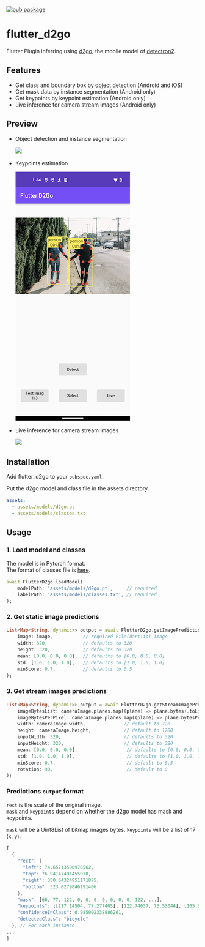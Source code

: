[![pub package](https://img.shields.io/pub/v/flutter_d2go.svg)](https://pub.dartlang.org/packages/flutter_d2go)

# flutter_d2go

Flutter Plugin inferring using [d2go](https://github.com/facebookresearch/d2go), the mobile model of [detectron2](https://github.com/facebookresearch/detectron2).

## Features

- Get class and boundary box by object detection (Android and iOS)
- Get mask data by instance segmentation (Android only)
- Get keypoints by keypoint estimation (Android only)
- Live inference for camera stream images (Android only)

## Preview

- Object detection and instance segmentation

  ![](images/preview.gif)

- Keypoints estimation

  ![](images/keypoints.png)

- Live inference for camera stream images

  ![](images/live.gif)

## Installation

Add flutter_d2go to your `pubspec.yaml`.

Put the d2go model and class file in the assets directory.

```yaml
assets:
  - assets/models/d2go.pt
  - assets/models/classes.txt
```

## Usage

### 1. Load model and classes

The model is in Pytorch format.  
The format of classes file is [here](example/assets/models/classes.txt).

```dart
await FlutterD2go.loadModel(
    modelPath: 'assets/models/d2go.pt',     // required
    labelPath: 'assets/models/classes.txt', // required
);
```

### 2. Get static image predictions

```dart
List<Map<String, dynamic>> output = await FlutterD2go.getImagePrediction(
    image: image,           // required File(dart:io) image
    width: 320,             // defaults to 320
    height: 320,            // defaults to 320
    mean: [0.0, 0.0, 0.0],  // defaults to [0.0, 0.0, 0.0]
    std: [1.0, 1.0, 1.0],   // defaults to [1.0, 1.0, 1.0]
    minScore: 0.7,          // defaults to 0.5
);
```

### 3. Get stream images predictions

```dart
List<Map<String, dynamic>> output = await FlutterD2go.getStreamImagePrediction(
    imageBytesList: cameraImage.planes.map((plane) => plane.bytes).toList(),             // required List<Uint8List> image byte array
    imageBytesPerPixel: cameraImage.planes.map((plane) => plane.bytesPerPixel).toList(), // default to [1, 2, 2]
    width: cameraImage.width,              // default to 720
    height: cameraImage.height,            // default to 1280
    inputWidth: 320,                       // defaults to 320
    inputHeight: 320,                      // defaults to 320
    mean: [0.0, 0.0, 0.0],                  // defaults to [0.0, 0.0, 0.0]
    std: [1.0, 1.0, 1.0],                   // defaults to [1.0, 1.0, 1.0]
    minScore: 0.7,                          // default to 0.5
    rotation: 90,                           // default to 0
);
```

### Predictions `output` format

`rect` is the scale of the original image.  
`mask` and `keypoints` depend on whether the d2go model has mask and keypoints.

`mask` will be a Uint8List of bitmap images bytes.
`keypoints` will be a list of 17 (x, y).

```dart
[
  {
    "rect": {
      "left": 74.65713500976562,
      "top": 76.94147491455078,
      "right": 350.64324951171875,
      "bottom": 323.0279846191406
    },
    "mask": [66, 77, 122, 0, 0, 0, 0, 0, 0, 0, 122, ...],
    "keypoints": [[117.14504, 77.277405], [122.74037, 73.53044], [105.95437, 73.53044], ...],
    "confidenceInClass": 0.985002338886261,
    "detectedClass": "bicycle"
  }, // For each instance
...
]
```
